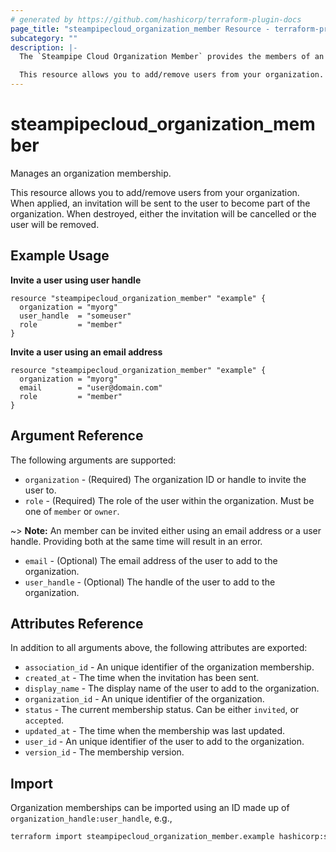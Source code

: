 ```yaml
---
# generated by https://github.com/hashicorp/terraform-plugin-docs
page_title: "steampipecloud_organization_member Resource - terraform-provider-steampipecloud"
subcategory: ""
description: |-
  The `Steampipe Cloud Organization Member` provides the members of an organization who can collaborate and share workspaces and connections.

  This resource allows you to add/remove users from your organization. When applied, an invitation will be sent to the user to become part of the organization. When destroyed, either the invitation will be cancelled or the user will be removed.
---
```


# steampipecloud_organization_member

Manages an organization membership.

This resource allows you to add/remove users from your organization. When
applied, an invitation will be sent to the user to become part of the
organization. When destroyed, either the invitation will be cancelled or the
user will be removed.

## Example Usage

**Invite a user using user handle**

```hcl
resource "steampipecloud_organization_member" "example" {
  organization = "myorg"
  user_handle  = "someuser"
  role         = "member"
}
```

**Invite a user using an email address**

```hcl
resource "steampipecloud_organization_member" "example" {
  organization = "myorg"
  email        = "user@domain.com"
  role         = "member"
}
```

## Argument Reference

The following arguments are supported:

- `organization` - (Required) The organization ID or handle to invite the user to.
- `role` - (Required) The role of the user within the organization. Must be one of `member` or `owner`.

~> **Note:** An member can be invited either using an email address or a user handle. Providing both at the same time will result in an error.

- `email` - (Optional) The email address of the user to add to the organization.
- `user_handle` - (Optional) The handle of the user to add to the organization.

## Attributes Reference

In addition to all arguments above, the following attributes are exported:

- `association_id` - An unique identifier of the organization membership.
- `created_at` - The time when the invitation has been sent.
- `display_name` - The display name of the user to add to the organization.
- `organization_id` - An unique identifier of the organization.
- `status` - The current membership status. Can be either `invited`, or `accepted`.
- `updated_at` - The time when the membership was last updated.
- `user_id` - An unique identifier of the user to add to the organization.
- `version_id` - The membership version.

## Import

Organization memberships can be imported using an ID made up of `organization_handle:user_handle`, e.g.,

```sh
terraform import steampipecloud_organization_member.example hashicorp:someuser
```
